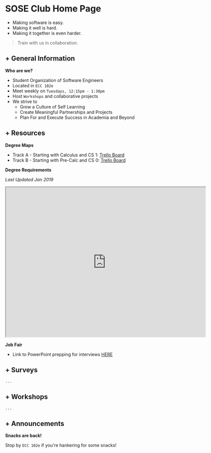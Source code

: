 # SOSE Club Home Page

- Making software is easy. 
- Making it well is hard. 
- Making it together is even harder. 

> Train with us in collaboration.

## + General Information

**Who are we?**

 - Student Organization of Software Engineers
 - Located in `ECC 102e`
 - Meet weekly on `Tuesdays, 12:15pm - 1:30pm`
 - Host `Workshops` and collaborative projects 
 - We strive to
	- Grow a Culture of Self Learning 
	- Create Meaningful Partnerships and Projects 
	- Plan For and Execute Success in Academia and Beyond
	
## + Resources

**Degree Maps**
- Track A - Starting with Calculus and CS 1: [Trello Board](https://trello.com/c/DQu5u0cQ/19-track-a-starting-with-calculus-and-cs-1)
- Track B - Starting with Pre-Calc and CS 0: [Trello Board](https://trello.com/c/qTxvsR3S/6-track-b-starting-with-pre-calc-and-cs-0)


**Degree Requirements**

*Last Updated Jan 2019*
<html>
<iframe src="https://drive.google.com/file/d/1LhqDNUraXqqdPuRsb8Pgd9Y2biP-UG0i/preview" width="640" height="480"></iframe>
</html>

**Job Fair**

 - Link to PowerPoint prepping for interviews [HERE](https://docs.google.com/presentation/d/1W546HdErPJ653AfJDIzm424gA3gFx8Tz4pNrucYa7lo/edit#slide=id.p)
 
 
## + Surveys

`...`

## + Workshops
`...`


## + Announcements

**Snacks are back!**

Stop by `ECC 102e` if you're hankering for some snacks!






